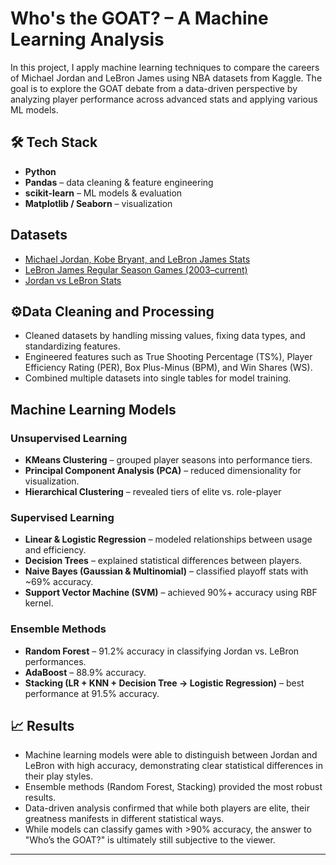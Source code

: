 # Who's the GOAT? – A Machine Learning Analysis  

In this project, I apply machine learning techniques to compare the careers of Michael Jordan and LeBron James using NBA datasets from Kaggle. The goal is to explore the GOAT debate from a data-driven perspective by analyzing player performance across advanced stats and applying various ML models.  


## 🛠️ Tech Stack  
- **Python**  
- **Pandas** – data cleaning & feature engineering  
- **scikit-learn** – ML models & evaluation  
- **Matplotlib / Seaborn** – visualization
  
## Datasets  
- [Michael Jordan, Kobe Bryant, and LeBron James Stats](https://www.kaggle.com/datasets/xvivancos/michael-jordan-kobe-bryant-and-lebron-james-stats)  
- [LeBron James Regular Season Games (2003–current)](https://www.kaggle.com/datasets/zhikchen/lebron-james-regular-season-games-2003-current)  
- [Jordan vs LeBron Stats](https://www.kaggle.com/datasets/curtisguyton/jordan-vs-lebron)  

## ⚙Data Cleaning and Processing  
- Cleaned datasets by handling missing values, fixing data types, and standardizing features.  
- Engineered features such as True Shooting Percentage (TS%), Player Efficiency Rating (PER), Box Plus-Minus (BPM), and Win Shares (WS).  
- Combined multiple datasets into single tables for model training.  

## Machine Learning Models  
### Unsupervised Learning  
- **KMeans Clustering** – grouped player seasons into performance tiers.  
- **Principal Component Analysis (PCA)** – reduced dimensionality for visualization.  
- **Hierarchical Clustering** – revealed tiers of elite vs. role-player  

### Supervised Learning  
- **Linear & Logistic Regression** – modeled relationships between usage and efficiency.  
- **Decision Trees** – explained statistical differences between players.  
- **Naive Bayes (Gaussian & Multinomial)** – classified playoff stats with ~69% accuracy.  
- **Support Vector Machine (SVM)** – achieved 90%+ accuracy using RBF kernel.  

### Ensemble Methods  
- **Random Forest** – 91.2% accuracy in classifying Jordan vs. LeBron performances.  
- **AdaBoost** – 88.9% accuracy.  
- **Stacking (LR + KNN + Decision Tree → Logistic Regression)** – best performance at 91.5% accuracy.  

## 📈 Results  
- Machine learning models were able to distinguish between Jordan and LeBron with high accuracy, demonstrating clear statistical differences in their play styles.  
- Ensemble methods (Random Forest, Stacking) provided the most robust results.  
- Data-driven analysis confirmed that while both players are elite, their greatness manifests in different statistical ways.
- While models can classify games with >90% accuracy, the answer to "Who’s the GOAT?" is ultimately still subjective to the viewer. 

---

